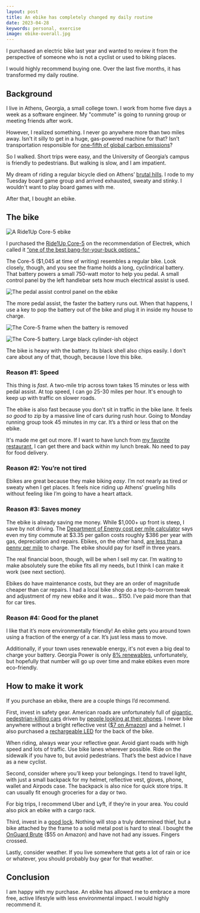 ```yaml
---
layout: post
title: An ebike has completely changed my daily routine
date: 2023-04-28
keywords: personal, exercise
image: ebike-overall.jpg
---
```


I purchased an electric bike last year and wanted to review it from the perspective of someone who is not a cyclist or used to biking places. 

I would highly recommend buying one. Over the last five months, it has transformed my daily routine.

## Background

I live in Athens, Georgia, a small college town. I work from home five days a week as a software engineer. My "commute" is going to running group or meeting friends after work.

However, I realized something. I never go anywhere more than two miles away. Isn't it silly to get in a huge, gas-powered machine for that? Isn’t transportation responsible for [one-fifth of global carbon emissions](https://ourworldindata.org/co2-emissions-from-transport)?

So I walked. Short trips were easy, and the University of Georgia’s campus is friendly to pedestrians. But walking is slow, and I am impatient.

My dream of riding a regular bicycle died on Athens’ [brutal hills](https://reddit.com/r/Athens/comments/fwte3c/steepest_hill_in_athens_and_worst_hill_in_athens/). I rode to my Tuesday board game group and arrived exhausted, sweaty and stinky. I wouldn't want to play board games with me. 

After that, I bought an ebike. 

## The bike

![A Ride1Up Core-5 ebike](/img/ebike-overall.jpg)

I purchased the [Ride1Up Core-5](https://ride1up.com/product/core-5/) on the recommendation of Electrek, which called it [“one of the best bang-for-your-buck options.”](https://electrek.co/2023/04/02/here-are-the-best-electric-bikes-you-can-buy-at-every-price-level/) 

The Core-5 ($1,045 at time of writing) resembles a regular bike. Look closely, though, and you see the frame holds a long, cyclindrical battery. That battery powers a small 750-watt motor to help you pedal. A small control panel by the left handlebar sets how much electrical assist is used.

![The pedal assist control panel on the ebike](/img/ebike-panel.jpg)

The more pedal assist, the faster the battery runs out. When that happens, I use a key to pop the battery out of the bike and plug it in inside my house to charge.

![The Core-5 frame when the battery is removed](/img/ebike-battery-slot.jpg)

![The Core-5 battery. Large black cylinder-ish object](/img/ebike-battery.jpg)

The bike is heavy with the battery. Its black shell also chips easily. I don't care about any of that, though, because I love this bike.

### Reason #1: Speed

This thing is *fast*. A two-mile trip across town takes 15 minutes or less with pedal assist. At top speed, I can go 25-30 miles per hour. It's enough to keep up with traffic on slower roads. 

The ebike is also fast because you don't sit in traffic in the bike lane. It feels *so good* to zip by a massive line of cars during rush hour. Going to Monday running group took 45 minutes in my car. It’s a third or less that on the ebike.

It's made me get out more. If I want to have lunch from [my favorite restaurant](http://calintitos.com), I can get there and back within my lunch break. No need to pay for food delivery. 

### Reason #2: You’re not tired

Ebikes are great because they make biking *easy*. I’m not nearly as tired or sweaty when I get places. It feels nice riding up Athens’ grueling hills without feeling like I’m going to have a heart attack.

### Reason #3: Saves money

The ebike is already saving me money. While $1,000+ up front is steep, I save by not driving. The [Department of Energy cost per mile calculator](https://afdc.energy.gov/calc/) says even my tiny commute at $3.35 per gallon costs roughly $386 per year with gas, depreciation and repairs. Ebikes, on the other hand, [are less than a penny per mile](https://www.calbike.org/e-bike-research-shows-environmental-and-economic-benefits/) to charge. The ebike should pay for itself in three years. 

The real financial boon, though, will be when I sell my car. I’m waiting to make absolutely sure the ebike fits all my needs, but I think I can make it work (see next section).

Ebikes do have maintenance costs, but they are an order of magnitude cheaper than car repairs. I had a local bike shop do a top-to-borrom tweak and adjustment of my new ebike and it was… $150. I’ve paid more than that for car tires.

### Reason #4: Good for the planet

I like that it’s more environmentally friendly! An ebike gets you around town using a fraction of the energy of a car. It’s just less mass to move.

Additionally, if your town uses renewable energy, it's not even a big deal to charge your battery. Georgia Power is only [8% renewables](https://www.georgiapower.com/company/about-us/facts-and-financials.html), unfortunately, but hopefully that number will go up over time and make ebikes even more eco-friendly. 

## How to make it work

If you purchase an ebike, there are a couple things I’d recommend. 

First, invest in safety gear. American roads are unfortunately full of [gigantic, pedestrian-killing cars](https://www.theatlantic.com/ideas/archive/2021/12/suvs-trucks-killing-pedestrians-cyclists/621102/) driven by [people looking at their phones](https://injuryfacts.nsc.org/motor-vehicle/motor-vehicle-safety-issues/distracted-driving/). I never bike anywhere without a bright reflective vest ([$7 on Amazon](https://www.amazon.com/gp/product/B000IDSUS8/ref=ppx_yo_dt_b_search_asin_title?ie=UTF8&th=1)) and a helmet. I also purchased a [rechargeable LED](https://www.amazon.com/gp/product/B07FDVSVDX/ref=ppx_yo_dt_b_search_asin_title?ie=UTF8&psc=1) for the back of the bike. 

When riding, always wear your reflective gear. Avoid giant roads with high speed and lots of traffic. Use bike lanes wherever possible. Ride on the sidewalk if you have to, but avoid pedestrians. That’s the best advice I have as a new cyclist. 

Second, consider where you’ll keep your belongings. I tend to travel light, with just a small backpack for my helmet, reflective vest, gloves, phone, wallet and Airpods case. The backpack is also nice for quick store trips. It can usually fit enough groceries for a day or two. 

For big trips, I recommend Uber and Lyft, if they’re in your area. You could also pick an ebike with a cargo rack. 

Third, invest in a [good lock](https://old.reddit.com/r/bicycling/comments/ml2jk6/best_bike_lock/). Nothing will stop a truly determined thief, but a bike attached by the frame to a solid metal post is hard to steal. I bought the [OnGuard Brute](https://www.amazon.com/ONGUARD-Brute-U-Lock-4-37-7-96-Inch/dp/B009T4F9G8/ref=sr_1_5?keywords=onguard+bike+lock&qid=1681760283&sprefix=ongua%2Caps%2C101&sr=8-5) ($55 on Amazon) and have not had any issues. Fingers crossed. 

Lastly, consider weather. If you live somewhere that gets a lot of rain or ice or whatever, you should probably buy gear for that weather.

## Conclusion

I am happy with my purchase. An ebike has allowed me to embrace a more free, active lifestyle with less environmental impact. I would highly recommend it. 